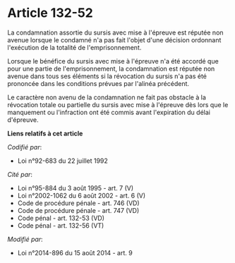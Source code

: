 # Article 132-52

La condamnation assortie du sursis avec mise à l'épreuve est réputée non avenue lorsque le condamné n'a pas fait l'objet
d'une décision ordonnant l'exécution de la totalité de l'emprisonnement.

Lorsque le bénéfice du sursis avec mise à l'épreuve n'a été accordé que pour une partie de l'emprisonnement, la condamnation
est réputée non avenue dans tous ses éléments si la révocation du sursis n'a pas été prononcée dans les conditions prévues
par l'alinéa précédent.

Le caractère non avenu de la condamnation ne fait pas obstacle à la révocation totale ou partielle du sursis avec mise à
l'épreuve dès lors que le manquement ou l'infraction ont été commis avant l'expiration du délai d'épreuve.

**Liens relatifs à cet article**

_Codifié par_:

  - Loi n°92-683 du 22 juillet 1992

_Cité par_:

  - Loi n°95-884 du 3 août 1995 - art. 7 (V)
  - Loi n°2002-1062 du 6 août 2002 - art. 6 (V)
  - Code de procédure pénale - art. 746 (VD)
  - Code de procédure pénale - art. 747 (VD)
  - Code pénal - art. 132-53 (VD)
  - Code pénal - art. 132-56 (VT)

_Modifié par_:

  - Loi n°2014-896 du 15 août 2014 - art. 9
